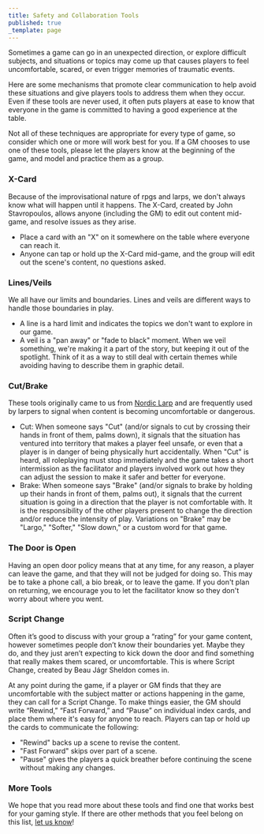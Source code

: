 ```yaml
---
title: Safety and Collaboration Tools
published: true
_template: page
---
```


Sometimes a game can go in an unexpected direction, or explore difficult subjects, and situations or topics may come up that causes players to feel uncomfortable, scared, or even trigger memories of traumatic events.

Here are some mechanisms that promote clear communication to help avoid these situations and give players tools to address them when they occur. Even if these tools are never used, it often puts players at ease to know that everyone in the game is committed to having a good experience at the table.

Not all of these techniques are appropriate for every type of game, so consider which one or more will work best for you. If a GM chooses to use one of these tools, please let the players know at the beginning of the game, and model and practice them as a group.

### X-Card

Because of the improvisational nature of rpgs and larps, we don't always know what will happen until it happens. The X-Card, created by John Stavropoulos, allows anyone (including the GM) to edit out content mid-game, and resolve issues as they arise.

* Place a card with an "X" on it somewhere on the table where everyone can reach it.
* Anyone can tap or hold up the X-Card mid-game, and the group will edit out the scene's content, no questions asked.

### Lines/Veils

We all have our limits and boundaries. Lines and veils are different ways to handle those boundaries in play.

* A line is a hard limit and indicates the topics we don't want to explore in our game.
* A veil is a "pan away" or "fade to black" moment. When we veil something, we're making it a part of the story, but keeping it out of the spotlight. Think of it as a way to still deal with certain themes while avoiding having to describe them in graphic detail.

### Cut/Brake

These tools originally came to us from [Nordic Larp](http://nordiclarp.org/w/index.php?title=Safewords\&redirect=no) and are frequently used by larpers to signal when content is becoming uncomfortable or dangerous.

* Cut: When someone says "Cut" (and/or signals to cut by crossing their hands in front of them, palms down), it signals that the situation has ventured into territory that makes a player feel unsafe, or even that a player is in danger of being physically hurt accidentally. When "Cut" is heard, all roleplaying must stop immediately and the game takes a short intermission as the facilitator and players involved work out how they can adjust the session to make it safer and better for everyone.
* Brake: When someone says "Brake" (and/or signals to brake by holding up their hands in front of them, palms out), it signals that the current situation is going in a direction that the player is not comfortable with. It is the responsibility of the other players present to change the direction and/or reduce the intensity of play. Variations on "Brake" may be "Largo," "Softer," "Slow down," or a custom word for that game.

### The Door is Open

Having an open door policy means that at any time, for any reason, a player can leave the game, and that they will not be judged for doing so. This may be to take a phone call, a bio break, or to leave the game. If you don't plan on returning, we encourage you to let the facilitator know so they don't worry about where you went.

### Script Change

Often it’s good to discuss with your group a “rating” for your game content, however sometimes people don’t know their boundaries yet. Maybe they do, and they just aren’t expecting to kick down the door and find something that really makes them scared, or uncomfortable. This is where Script Change, created by Beau Jágr Sheldon comes in.

At any point during the game, if a player or GM finds that they are uncomfortable with the subject matter or actions happening in the game, they can call for a Script Change. To make things easier, the GM should write “Rewind,” “Fast Forward,” and “Pause” on individual index cards, and place them where it's easy for anyone to reach. Players can tap or hold up the cards to communicate the following:

* "Rewind" backs up a scene to revise the content.
* "Fast Forward" skips over part of a scene.
* "Pause" gives the players a quick breather before continuing the scene without making any changes.

### More Tools

We hope that you read more about these tools and find one that works best for your gaming style. If there are other methods that you feel belong on this list, [let us know](https://www.bigbadcon.com/contact-us/)!



